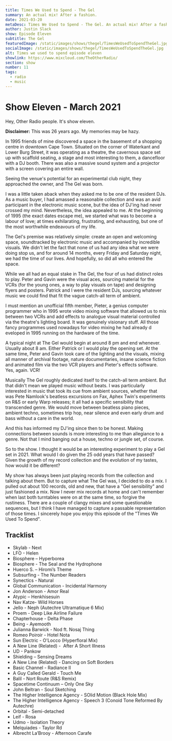 ```yaml
---
title: Times We Used to Spend - The Gel
summary: An actual mix! After a fashion.
date: 2021-03-20
metaDesc: Times We Used to Spend - The Gel. An actual mix! After a fashion.
author: Justin Slack
show: Episode Eleven
subtitle: The Gel
featuredImage: /static/images/shows/thegel/TimesWeUsedToSpendTheGel.jpg
socialImage: /static/images/shows/thegel/TimesWeUsedToSpendTheGel.jpg
alt: Times we used to spend episode eleven
showlink: https://www.mixcloud.com/TheOtherRadio/
section: show
number: 11
tags:
  - radio
  - music
---
```


# Show Eleven - March 2021

Hey, Other Radio people. It's show eleven.

**Disclaimer:** This was 26 years ago. My memories may be hazy.

In 1995 friends of mine discovered a space in the basement of a shopping centre in downtown Cape Town. Situated on the corner of Waterkant and Lower Burg Street, it was operating as a theatre, the cavernous space set up with scaffold seating, a stage and most interesting to them, a dancefloor with a DJ booth. There was also a massive sound system and a projector with a screen covering an entire wall.

Seeing the venue's potential for an experimental club night, they approached the owner, and The Gel was born.

I was a little taken aback when they asked me to be one of the resident DJs. As a music buyer, I had amassed a reasonable collection and was an avid participant in the electronic music scene, but the idea of DJ'ing had never crossed my mind. Nevertheless, the idea appealed to me. At the beginning of 1995 (the exact dates escape me), we started what was to become a labour of love; at times exhilarating, frustrating, and exhausting, but one of the most worthwhile endeavours of my life.

The Gel's premise was relatively simple: create an open and welcoming space, soundtracked by electronic music and accompanied by incredible visuals. We didn't let the fact that none of us had any idea what we were doing stop us, and for around 14 months, every Friday and Saturday night, we had the time of our lives. And hopefully, so did all who entered the space.

While we all had an equal stake in The Gel, the four of us had distinct roles to play. Peter and Gavin were the visual aces, sourcing material for the VCRs (for the young ones, a way to play visuals on tape) and designing flyers and posters. Patrick and I were the resident DJs, sourcing whatever music we could find that fit the vague catch-all term of ambient.

I must mention an unofficial fifth member, Pieter, a genius computer programmer who in 1995 wrote video mixing software that allowed us to mix between two VCRs and add effects to analogue visual material controlled via the theatre's lighting board. It was genuinely visionary stuff. All those fancy programmes used nowadays for video mixing he had already d []()eveloped in 1995 running on the hardware of the time.

A typical night at The Gel would begin at around 8 pm and end whenever. Usually about 8 am.  Either Patrick or I  would play the opening set. At the same time, Peter and Gavin took care of the lighting and the visuals, mixing all manner of archival footage, nature documentaries, insane science fiction and animated film via the two VCR players and Pieter's effects software. Yes, again. VCR!

Musically The Gel roughly dedicated itself to the catch-all term ambient. But that didn't mean we played music without beats. I was particularly interested in music that took its cue from ambient sources, whether that was Pete Namlook's beatless excursions on Fax, Aphex Twin's experiments on R&S or early Warp releases; it all had a specific sensibility that transcended genre. We would move between beatless piano pieces, ambient techno, sometimes trip hop, near silence and even early drum and bass without a care in the world.

And this has informed my DJ'ing since then to be honest. Making connections between sounds is more interesting to me than allegiance to a genre. Not that I mind banging out a house, techno or jungle set, of course.

So to the show. I thought it would be an interesting experiment to play a Gel set in 2021. What would I do given the 25 odd years that have passed? Given the growth of my record collection and the evolution of my tastes, how would it be different?

My show has always been just playing records from the collection and talking about them. But to capture what The Gel was, I decided to do a mix. I pulled out about 100 records, old and new, that have a "Gel sensibility" and just fashioned a mix. Now I never mix records at home and can't remember when last both turntables were on at the same time, so forgive the rustiness. There are a couple of clangy mixes and some questionable sequences, but I think I have managed to capture a passable representation of those times.  I sincerely hope you enjoy this episode of the "Times We Used To Spend".

## Tracklist

- Skylab - Next []() 
- LFO - Helen []()
- Biosphere ‎– Hyperborea []()
- Biosphere - The Seal and the Hydrophone []()
- Huerco S. ‎– Hiromi’s Theme []()
- Subsurfing - The Number Readers []()
- Synectics - Natural []()
- Global Communication - Incidental Harmony []()
- Jon Anderson - Amor Real []()
- Atypic ‎– Henkhisesuin []()
- Nav Katze- Wild Horses []()
- Jello - Neph (Autechre Ultramatique 6 Mix) []()
- Proem - Deep Like Airline Failure []()
- Chapterhouse - Delta Phase []()
- Being - Ayemooth []()
- Julianna Barwick - Nod ft. Nosaj Thing []()
- Romeo Poiroir - Hotel Nota []()
- Sun Electric - O'Locco (Hyperfloral Mix) []()
- A New Line (Related) -  After A Short Illness []()
- UD - Pankow []()
- Shielding ‎– Sensing Dreams []()
- A New Line (Related) - Dancing on Soft Borders []()
- Basic Channel - Radiance II []()
- A Guy Called Gerald - Touch Me []()
- Balil - Nort Route (R&S Remix) []()
- Spacetime Continuum ‎– Only One Sky []()
- John Beltran - Soul Sketching []()
- The Higher Intelligence Agency - SOlid Motion (Black Hole Mix) []()
- The Higher Intelligence Agency - Speech 3 (Conoid Tone Reformed By Autechre) []()
- Orbital - Semi-detached []()
- Leif - Rosa []()
- Udmo - Isolation Theory []()
- Melquiades - Taylor Rd []()
- Albrecht La’Brooy - Afternoon Carafe []()
























